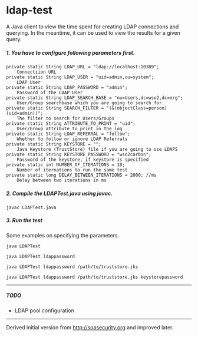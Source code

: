 # ldap-test

A Java client to view the time spent for creating LDAP connections and querying. In the meantime, it can be used to view the results for a given query. 

##### 1. You have to configure following parameters first.

    private static String LDAP_URL = "ldap://localhost:10389";
        Connectiion URL
    private static String LDAP_USER = "uid=admin,ou=system";
        LDAP User
    private static String LDAP_PASSWORD = "admin";
        Password of the LDAP User
    private static String LDAP_SEARCH_BASE = "ou=Users,dc=wso2,dc=org";
        User/Group searchbase which you are going to search for.
    private static String SEARCH_FILTER = "(&(objectClass=person)(uid=admin))";
        The filter to search for Users/Groups
    private static String ATTRIBUTE_TO_PRINT = "uid";
        User/Group attribute to print in the log
    private static String LDAP_REFERRAL = "follow";
        Whether to follow or ignore LDAP Referrals
    private static String KEYSTORE = "";
        Java Keystore (TrustStore) file if you are going to use LDAPS
    private static String KEYSTORE_PASSWORD = "wso2carbon";
        Password of the keystore, if keystore is specified
    private static int NUMBER_OF_ITERATIONS = 10;
        Number of iternations to run the same test
    private static long DELAY_BETWEEN_ITERATIONS = 2000; //ms
        Delay between two iterations in ms
        
##### 2. Compile the LDAPTest.java using javac.
```javac LDAPTest.java```

##### 3. Run the test
Some examples on specifying the parameters.
```
java LDAPTest
```
```
java LDAPTest ldappassword
```
```
java LDAPTest ldappassword /path/to/truststore.jks
```
```
java LDAPTest ldappassword /path/to/truststore.jks keystorepassword
```

---
##### TODO
* LDAP pool configuration

---
Derived initial version from http://soasecurity.org and improved later.
